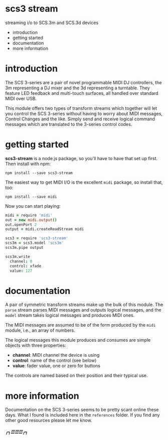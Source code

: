 scs3 stream
===========

streaming i/o to SCS.3m and SCS.3d devices

  * introduction
  * getting started
  * documentation
  * more information

introduction
============

The SCS 3-series are a pair of novel programmable MIDI DJ controllers,
the 3m representing a DJ mixer and the 3d representing a turntable.
They feature LED feedback and multi-touch surfaces, all handled over
standard MIDI over USB.

This module offers two types of transform streams which together will
let you control the SCS 3-series without having to worry about MIDI
messages, Control Changes and the like.  Simply send and receive
logical command messages which are translated to the 3-series control
codes.

getting started
===============

**scs3-stream** is a node.js package, so you'll have to have that set
up first.  Then install with npm:

    npm install --save scs3-stream

The easiest way to get MIDI I/O is the excellent `midi` package, so
install that, too:

    npm install --save midi

Now you can start playing:

```coffeescript
midi = require 'midi'
out = new midi.output()
out.openPort 2
output = midi.createReadStream midi

scs3 = require 'scs3-stream'
scs3m = scs3.model 'scs3m'
scs3m.pipe output

scs3m.write
  channel: 0
  control: xfade
  value: 127
```

documentation
=============

A pair of symmetric transform streams make up the bulk of this module.
The `parse` stream parses MIDI messages and outputs logical messages,
and the `model` stream takes logical messages and produces MIDI ones.

The MIDI messages are assumed to be of the form produced by the `midi`
module, i.e., an array of numbers.

The logical messages this module produces and consumes are simple
objects with three properties:

  * **channel**: MIDI channel the device is using
  * **control**: name of the control (see below)
  * **value**: fader value, one or zero for buttons

The controls are named based on their position and their typical use.

more information
================

Documentation on the SCS 3-series seems to be pretty scant online
these days.  What I found is included here in the `references` folder.
If you find any other good resources please let me know.

##### ╭╮☲☲☲╭╮ #####
